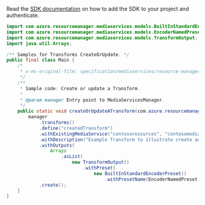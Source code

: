 Read the [SDK documentation](https://github.com/Azure/azure-sdk-for-java/blob/azure-resourcemanager-mediaservices_2.0.0/sdk/mediaservices/azure-resourcemanager-mediaservices/README.md) on how to add the SDK to your project and authenticate.

```java
import com.azure.resourcemanager.mediaservices.models.BuiltInStandardEncoderPreset;
import com.azure.resourcemanager.mediaservices.models.EncoderNamedPreset;
import com.azure.resourcemanager.mediaservices.models.TransformOutput;
import java.util.Arrays;

/** Samples for Transforms CreateOrUpdate. */
public final class Main {
    /*
     * x-ms-original-file: specification/mediaservices/resource-manager/Microsoft.Media/stable/2021-11-01/examples/transforms-create.json
     */
    /**
     * Sample code: Create or update a Transform.
     *
     * @param manager Entry point to MediaServicesManager.
     */
    public static void createOrUpdateATransform(com.azure.resourcemanager.mediaservices.MediaServicesManager manager) {
        manager
            .transforms()
            .define("createdTransform")
            .withExistingMediaService("contosoresources", "contosomedia")
            .withDescription("Example Transform to illustrate create and update.")
            .withOutputs(
                Arrays
                    .asList(
                        new TransformOutput()
                            .withPreset(
                                new BuiltInStandardEncoderPreset()
                                    .withPresetName(EncoderNamedPreset.ADAPTIVE_STREAMING))))
            .create();
    }
}
```
